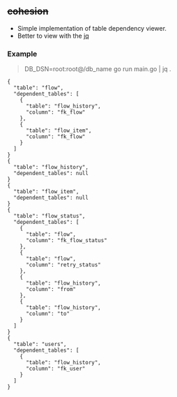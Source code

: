 ## ~~cohesion~~

- Simple implementation of table dependency viewer.
- Better to view with the [jq](https://stedolan.github.io/jq/)

### Example
> DB_DSN=root:root@/db_name go run main.go | jq .
```
{
  "table": "flow",
  "dependent_tables": [
    {
      "table": "flow_history",
      "column": "fk_flow"
    },
    {
      "table": "flow_item",
      "column": "fk_flow"
    }
  ]
}
{
  "table": "flow_history",
  "dependent_tables": null
}
{
  "table": "flow_item",
  "dependent_tables": null
}
{
  "table": "flow_status",
  "dependent_tables": [
    {
      "table": "flow",
      "column": "fk_flow_status"
    },
    {
      "table": "flow",
      "column": "retry_status"
    },
    {
      "table": "flow_history",
      "column": "from"
    },
    {
      "table": "flow_history",
      "column": "to"
    }
  ]
}
{
  "table": "users",
  "dependent_tables": [
    {
      "table": "flow_history",
      "column": "fk_user"
    }
  ]
}
```